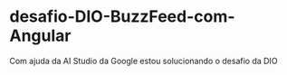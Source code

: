 # desafio-DIO-BuzzFeed-com-Angular
Com ajuda da AI Studio da Google estou solucionando o desafio da DIO
